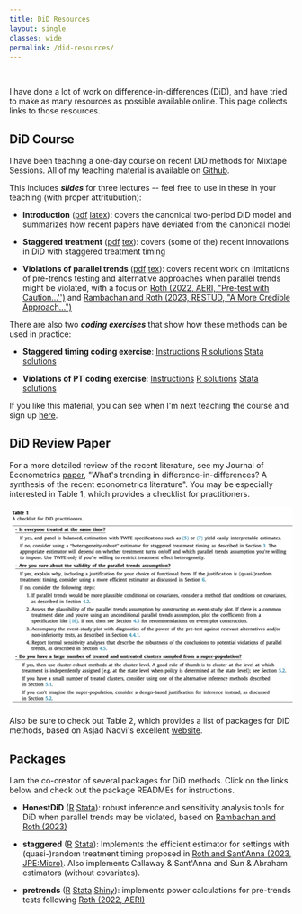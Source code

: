 ```yaml
---
title: DiD Resources
layout: single
classes: wide
permalink: /did-resources/
---
```

<br/> 


I have done a lot of work on difference-in-differences (DiD), and have tried to make as many resources as possible available online. This page collects links to those resources.

## DiD Course

I have been teaching a one-day course on recent DiD methods for Mixtape Sessions. All of my teaching material is available on [Github](https://github.com/Mixtape-Sessions/Advanced-DID). 

This includes ***slides*** for three lectures -- feel free to use in these in your teaching (with proper attritubution): 

* **Introduction** ([pdf](https://github.com/Mixtape-Sessions/Advanced-DID/blob/main/Slides/01-introduction.pdf) [latex](https://github.com/Mixtape-Sessions/Advanced-DID/blob/main/Slides/01-Introduction.tex)): covers the canonical two-period DiD model and summarizes how recent papers have deviated from the canonical model 

* **Staggered treatment** ([pdf](https://github.com/Mixtape-Sessions/Advanced-DID/blob/main/Slides/02-staggered.pdf) [tex](https://github.com/Mixtape-Sessions/Advanced-DID/blob/main/Slides/02-Staggered.tex)): covers (some of the) recent innovations in DiD with staggered treatment timing

* **Violations of parallel trends** ([pdf](https://github.com/Mixtape-Sessions/Advanced-DID/blob/main/Slides/03-violations.pdf) [tex](https://github.com/Mixtape-Sessions/Advanced-DID/blob/main/Slides/03-Violations.tex)): covers recent work on limitations of pre-trends testing and alternative approaches when parallel trends might be violated, with a focus on [Roth (2022, AERI, "Pre-test with Caution...'')](https://www.jonathandroth.com/assets/files/roth_pretrends_testing.pdf) and [Rambachan and Roth (2023, RESTUD, "A More Credible Approach...")](https://www.jonathandroth.com/assets/files/HonestParallelTrends_Main.pdf)

There are also two ***coding exercises*** that show how these methods can be used in practice:

* **Staggered timing coding exercise**: [Instructions](https://github.com/Mixtape-Sessions/Advanced-DID/tree/main/Exercises/Exercise-1#introduction) [R solutions](https://github.com/Mixtape-Sessions/Advanced-DID/blob/main/Exercises/Exercise-1/Solutions/medicaid-analysis-solutions-R.md) [Stata solutions](https://raw.githack.com/Mixtape-Sessions/Advanced-DID/main/Exercises/Exercise-1/Solutions/medicaid-analysis-solutions-stata.html)

* **Violations of PT coding exercise**: [Instructions](https://github.com/Mixtape-Sessions/Advanced-DID/tree/main/Exercises/Exercise-2#exercise-2-violations-of-parallel-trends) [R solutions](https://raw.githack.com/Mixtape-Sessions/Advanced-DID/main/Exercises/Exercise-2/Solutions/medicaid-analysis-pt-violations-solutions-R.html) [Stata solutions](https://raw.githack.com/Mixtape-Sessions/Advanced-DID/main/Exercises/Exercise-2/Solutions/medicaid-analysis-pt-violations-solutions-stata.html)


If you like this material, you can see when I'm next teaching the course and sign up [here](https://www.mixtapesessions.io/sessions/). 

## DiD Review Paper

For a more detailed review of the recent literature, see my Journal of Econometrics [paper](https://www.jonathandroth.com/assets/files/DiD_Review_Paper.pdf), "What's trending in difference-in-differences? A synthesis of the recent econometrics literature". You may be especially interested in Table 1, which provides a checklist for practitioners.

![checklist-table](../assets/files/did-review-table1.png)

Also be sure to check out Table 2, which provides a list of packages for DiD methods, based on Asjad Naqvi's excellent [website](https://asjadnaqvi.github.io/DiD/).

## Packages

I am the co-creator of several packages for DiD methods. Click on the links below and check out the package READMEs for instructions. 

* **HonestDiD** ([R](https://github.com/asheshrambachan/HonestDiD/tree/master#honestdid) [Stata](https://github.com/mcaceresb/stata-honestdid#honestdid)): robust inference and sensitivity analysis tools for DiD when parallel trends may be violated, based on [Rambachan and Roth (2023)](https://www.jonathandroth.com/assets/files/HonestParallelTrends_Main.pdf)

* **staggered** ([R](https://github.com/jonathandroth/staggered/tree/main#staggered) [Stata](https://github.com/mcaceresb/stata-staggered#staggered)): Implements the efficient estimator for settings with (quasi-)random treatment timing proposed in [Roth and Sant'Anna (2023, JPE:Micro)](https://arxiv.org/pdf/2102.01291.pdf). Also implements Callaway & Sant'Anna and Sun & Abraham estimators (without covariates).

* **pretrends** ([R](https://github.com/jonathandroth/pretrends) [Stata](https://github.com/mcaceresb/stata-pretrends#pretrends) [Shiny](https://github.com/jonathandroth/PretrendsPower#pretrendspower)): implements power calculations for pre-trends tests following [Roth (2022, AERI)](https://www.jonathandroth.com/assets/files/roth_pretrends_testing.pdf)

 
 
